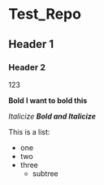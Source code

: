 # Test_Repo

## Header 1

### Header 2

123

**Bold**
**I want to bold this**

*Italicize*
***Bold and Italicize***

This is a list:

- one
- two
- three
  - subtree
